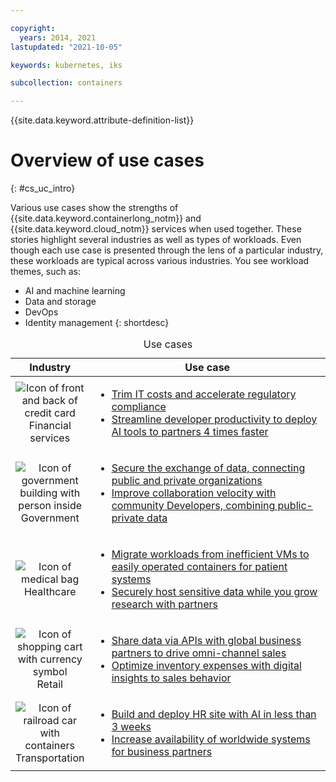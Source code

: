 ```yaml
---

copyright:
  years: 2014, 2021
lastupdated: "2021-10-05"

keywords: kubernetes, iks

subcollection: containers

---
```


{{site.data.keyword.attribute-definition-list}}

  


# Overview of use cases
{: #cs_uc_intro}

Various use cases show the strengths of {{site.data.keyword.containerlong_notm}} and  {{site.data.keyword.cloud_notm}} services when used together. These stories highlight several industries as well as types of workloads. Even though each use case is presented through the lens of a particular industry, these workloads are typical across various industries. You see workload themes, such as:
* AI and machine learning
* Data and storage
* DevOps
* Identity management
{: shortdesc}

<table summary="The table shows the use cases. Rows are to be read from the left to right, with icons representing each industry in column one the description in column two.">
<caption>Use cases</caption>
    <thead>
    <col width="25%">
    <th>Industry</th>
    <th>Use case</th>
    </thead>
    <tbody>
        <tr>
    <td align="center"><img src="images/finance.svg" alt="Icon of front and back of credit card"/><br>Financial services</td>
    <td><ul>
    <li><a href="/docs/containers?topic=containers-cs_uc_finance#uc_mortgage">Trim IT costs and accelerate regulatory compliance</a></li>
    <li><a href="/docs/containers?topic=containers-cs_uc_finance#uc_payment_tech">Streamline developer productivity to deploy AI tools to partners 4 times faster</a></li>
    </ul></td>
        </tr>
        <tr>
        <td align="center"><img src="images/gov.svg" alt="Icon of government building with person inside"/><br>Government</td>
        <td><ul>
    <li><a href="/docs/containers?topic=containers-cs_uc_gov#uc_port">Secure the exchange of data, connecting public and private organizations</a></li>
        <li><a href="/docs/containers?topic=containers-cs_uc_gov#uc_data_mashup">Improve collaboration velocity with community Developers, combining public-private data</a></li></ul></td>
        </tr>
    <tr>
        <td align="center"><img src="images/health.svg" alt="Icon of medical bag"/><br>Healthcare</td>
        <td><ul>
        <li><a href="/docs/containers?topic=containers-cs_uc_health#uc_migrate">Migrate workloads from inefficient VMs to easily operated containers for patient systems</a></li>
        <li><a href="/docs/containers?topic=containers-cs_uc_health#uc_research">Securely host sensitive data while you grow research with partners</a></li>
        </ul></td>
        </tr>
        <tr>
            <td align="center"><img src="images/retail.svg" alt="Icon of shopping cart with currency symbol"/><br>Retail</td>
            <td><ul>
        <li><a href="/docs/containers?topic=containers-cs_uc_retail#uc_data-share">Share data via APIs with global business partners to drive omni-channel sales</a></li>
            <li><a href="/docs/containers?topic=containers-cs_uc_retail#uc_grocer">Optimize inventory expenses with digital insights to sales behavior</a></li>
              </ul></td>
          </tr>
        <tr>
        <td align="center"><img src="images/transport.svg" alt="Icon of railroad car with containers"/><br>Transportation</td>
            <td><ul>
          <li><a href="/docs/containers?topic=containers-cs_uc_transport#uc_airline">Build and deploy HR site with AI in less than 3 weeks</a></li>
            <li><a href="/docs/containers?topic=containers-cs_uc_transport#uc_shipping">Increase availability of worldwide systems for business partners</a></li></ul></td>
        </tr>
    </tbody>
    </table>






